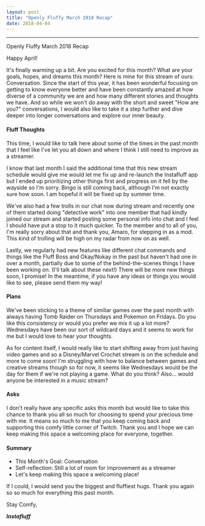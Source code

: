 ```yaml
---
layout: post
title: "Openly Fluffy March 2018 Recap"
date: 2018-04-04
---
```


--------------------------

Openly Fluffy March 2018 Recap

Happy April!

It's finally warming up a bit. Are you excited for this month? What are your goals, hopes, and dreams this month? Here is mine for this stream of ours: Conversation.
Since the start of this year, it has been wonderful focusing on getting to know everyone better and have been constantly amazed at how diverse of a community we are and how many different stories and thoughts we have. And so while we won't do away with the short and sweet "How are you?" conversations, I would also like to take it a step further and dive deeper into longer conversations and explore our inner beauty.

#### Fluff Thoughts ####

This time, I would like to talk here about some of the times in the past month that I feel like I've let you all down and where I think I still need to improve as a streamer.

I know that last month I said the additional time that this new stream schedule would give me would let me fix up and re-launch the Instafluff app but I ended up prioritizing other things first and progress on it fell by the wayside so I'm sorry. Bingo is still coming back, although I'm not exactly sure how soon. I am hopeful it will be fixed up by summer time.

We've also had a few trolls in our chat now during stream and recently one of them started doing "detective work" into one member that had kindly joined our stream and started posting some personal info into chat and I feel I should have put a stop to it much quicker. To the member and to all of you, I'm really sorry about that and thank you, Amaro, for stepping in as a mod. This kind of trolling will be high on my radar from now on as well.

Lastly, we regularly had new features like different chat commands and things like the Fluff Boss and Okay/Nokay in the past but haven't had one in over a month, partially due to some of the behind-the-scenes things I have been working on. (I'll talk about these next!) There will be more new things soon, I promise! In the meantime, if you have any ideas or things you would like to see, please send them my way!

#### Plans ####

We've been sticking to a theme of similiar games over the past month with always having Tomb Raider on Thursdays and Pokemon on Fridays. Do you like this consistency or would you prefer we mix it up a lot more? Wednesdays have been our sort of wildcard days and it seems to work for me but I would love to hear your thoughts.

As for content itself, I would really like to start shifting away from just having video games and so a Disney/Marvel Crochet stream is on the schedule and more to come soon! I'm struggling with how to balance between games and creative streams though so for now, it seems like Wednesdays would be the day for them if we're not playing a game. What do you think?
Also... would anyone be interested in a music stream?

#### Asks ####

I don't really have any specific asks this month but would like to take this chance to thank you all so much for choosing to spend your precious time with me. It means so much to me that you keep coming back and supporting this comfy little corner of Twitch. Thank you and I hope we can keep making this space a welcoming place for everyone, together.

#### Summary ####

* This Month's Goal: Conversation
* Self-reflection: Still a lot of room for improvement as a streamer
* Let's keep making this space a welcoming place!

If I could, I would send you the biggest and fluffiest hugs. Thank you again so so much for everything this past month.

Stay Comfy,

***Instafluff***
